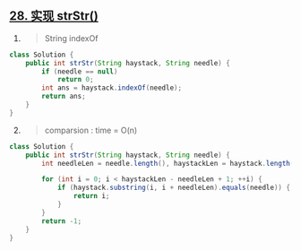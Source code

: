 ## [28. 实现 strStr()](https://leetcode-cn.com/problems/implement-strstr/)

1. > String indexOf 

```java
class Solution {
    public int strStr(String haystack, String needle) {
        if (needle == null)
            return 0;
        int ans = haystack.indexOf(needle);
        return ans;
    }
}
```

2. > comparsion : time = O(n)

```java
class Solution {
    public int strStr(String haystack, String needle) {
        int needleLen = needle.length(), haystackLen = haystack.length();

        for (int i = 0; i < haystackLen - needleLen + 1; ++i) {
            if (haystack.substring(i, i + needleLen).equals(needle)) {
                return i;
            }
        }
        return -1;
    }
}
```

